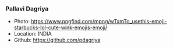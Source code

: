 ### Pallavi Dagriya 
- Photo: https://www.pngfind.com/mpng/wTxmTo_usethis-emoji-starbucks-lol-cute-wink-emojis-emoji/
- Location: INDIA
- Github: https://github.com/pdagriya
